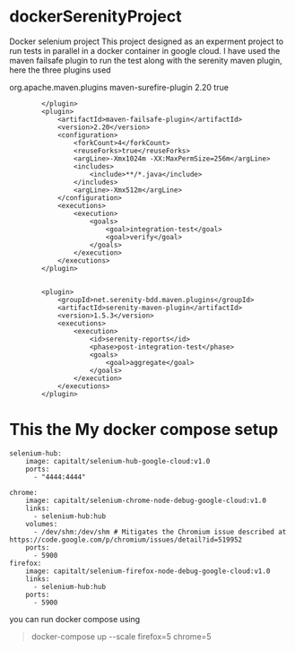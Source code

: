 # dockerSerenityProject
Docker selenium project
This project designed as an experment project to run tests in parallel in a docker container in google cloud.
I have used the maven failsafe plugin to run the test along with the serenity maven plugin, here the three plugins used

<plugin>
				<groupId>org.apache.maven.plugins</groupId>
				<artifactId>maven-surefire-plugin</artifactId>
				<version>2.20</version>
				<configuration>
					<skip>true</skip>
				</configuration>

			</plugin>
			<plugin>
				<artifactId>maven-failsafe-plugin</artifactId>
				<version>2.20</version>
				<configuration>
					<forkCount>4</forkCount>
					<reuseForks>true</reuseForks>
					<argLine>-Xmx1024m -XX:MaxPermSize=256m</argLine>
					<includes>
						<include>**/*.java</include>
					</includes>
					<argLine>-Xmx512m</argLine>
				</configuration>
				<executions>
					<execution>
						<goals>
							<goal>integration-test</goal>
							<goal>verify</goal>
						</goals>
					</execution>
				</executions>
			</plugin>


			<plugin>
				<groupId>net.serenity-bdd.maven.plugins</groupId>
				<artifactId>serenity-maven-plugin</artifactId>
				<version>1.5.3</version>
				<executions>
					<execution>
						<id>serenity-reports</id>
						<phase>post-integration-test</phase>
						<goals>
							<goal>aggregate</goal>
						</goals>
					</execution>
				</executions>
			</plugin>
      
<h1>This the My docker compose setup</h1>

``` 
selenium-hub:
    image: capitalt/selenium-hub-google-cloud:v1.0
    ports:
      - "4444:4444"

chrome:
    image: capitalt/selenium-chrome-node-debug-google-cloud:v1.0
    links:
      - selenium-hub:hub
    volumes:
      - /dev/shm:/dev/shm # Mitigates the Chromium issue described at https://code.google.com/p/chromium/issues/detail?id=519952
    ports:
      - 5900
firefox:
    image: capitalt/selenium-firefox-node-debug-google-cloud:v1.0
    links:
      - selenium-hub:hub
    ports:
      - 5900
```
you can run docker compose using 
>docker-compose up --scale firefox=5 chrome=5
